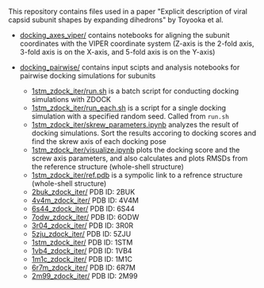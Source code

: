 This repository contains files used in a paper "Explicit description of viral capsid subunit shapes by expanding dihedrons" by Toyooka et al.

- [docking_axes_viper/](https://github.com/matsunagalab/capsid/tree/main/docking_axes_viper) contains notebooks for aligning the subunit coordinates with the VIPER coordinate system (Z-axis is the 2-fold axis, 3-fold axis is on the X-axis, and 5-fold axis is on the Y-axis)

- [docking_pairwise/](https://github.com/matsunagalab/capsid/tree/main/docking_pairwise) contains input scipts and analysis notebooks for pairwise docking simulations for subunits
  - [1stm_zdock_iter/run.sh](https://github.com/matsunagalab/capsid/tree/main/docking_pairwise/1stm_zdock_iter/run.sh) is a batch script for conducting docking simulations with ZDOCK
  - [1stm_zdock_iter/run_each.sh](https://github.com/matsunagalab/capsid/tree/main/docking_pairwise/1stm_zdock_iter/run_each.sh) is a script for a single docking simulation with a specified random seed. Called from `run.sh`
  - [1stm_zdock_iter/skrew_parameters.ipynb](https://github.com/matsunagalab/capsid/tree/main/docking_pairwise/1stm_zdock_iter/skrew_parameters.ipynb) analyzes the result of docking simulations. Sort the results accoring to docking scores and find the skrew axis of each docking pose
  - [1stm_zdock_iter/visualize.ipynb](https://github.com/matsunagalab/capsid/tree/main/docking_pairwise/1stm_zdock_iter/visualize.ipynb) plots the docking score and the screw axis parameters, and also calculates and plots RMSDs from the reference structure (whole-shell structure)
  - [1stm_zdock_iter/ref.pdb](https://github.com/matsunagalab/capsid/tree/main/docking_pairwise/1stm_zdock_iter/ref.pdb) is a sympolic link to a refrence structure (whole-shell structure)
  - [2buk_zdock_iter/](https://github.com/matsunagalab/capsid/tree/main/docking_pairwise/2buk_zdock_iter/) PDB ID: 2BUK
  - [4v4m_zdock_iter/](https://github.com/matsunagalab/capsid/tree/main/docking_pairwise/4v4m_zdock_iter/) PDB ID: 4V4M
  - [6s44_zdock_iter/](https://github.com/matsunagalab/capsid/tree/main/docking_pairwise/6s44_zdock_iter/) PDB ID: 6S44
  - [7odw_zdock_iter/](https://github.com/matsunagalab/capsid/tree/main/docking_pairwise/6odw_zdock_iter/) PDB ID: 6ODW
  - [3r04_zdock_iter/](https://github.com/matsunagalab/capsid/tree/main/docking_pairwise/3r0r_zdock_iter/) PDB ID: 3R0R
  - [5zju_zdock_iter/](https://github.com/matsunagalab/capsid/tree/main/docking_pairwise/5zju_zdock_iter/) PDB ID: 5ZJU
  - [1stm_zdock_iter/](https://github.com/matsunagalab/capsid/tree/main/docking_pairwise/1stm_zdock_iter/) PDB ID: 1STM
  - [1vb4_zdock_iter/](https://github.com/matsunagalab/capsid/tree/main/docking_pairwise/1vb4_zdock_iter/) PDB ID: 1VB4
  - [1m1c_zdock_iter/](https://github.com/matsunagalab/capsid/tree/main/docking_pairwise/1m1c_zdock_iter/) PDB ID: 1M1C
  - [6r7m_zdock_iter/](https://github.com/matsunagalab/capsid/tree/main/docking_pairwise/6r7m_zdock_iter/) PDB ID: 6R7M
  - [2m99_zdock_iter/](https://github.com/matsunagalab/capsid/tree/main/docking_pairwise/2m99_zdock_iter/) PDB ID: 2M99


